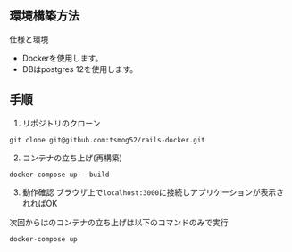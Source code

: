 ## 環境構築方法
仕様と環境
- Dockerを使用します。
- DBはpostgres 12を使用します。

## 手順

1. リポジトリのクローン
```
git clone git@github.com:tsmog52/rails-docker.git
```

2. コンテナの立ち上げ(再構築)
```
docker-compose up --build
```

3. 動作確認
ブラウザ上で`localhost:3000`に接続しアプリケーションが表示されればOK

次回からはのコンテナの立ち上げは以下のコマンドのみで実行
```
docker-compose up
```

